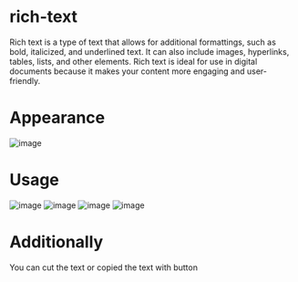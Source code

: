 # rich-text
Rich text is a type of text that allows for additional formattings, such as bold, italicized, and underlined text. It can also include images, hyperlinks, tables, lists, and other elements. Rich text is ideal for use in digital documents because it makes your content more engaging and user-friendly.

# Appearance
![image](https://github.com/SardorKamoliddinov/rich-text/assets/111947544/f5f25e24-1061-44a4-8fd0-26de8e60bb0d)


# Usage
![image](https://github.com/SardorKamoliddinov/rich-text/assets/111947544/82079d04-f4e9-4fc6-9a51-8a7b89e0a5eb)
![image](https://github.com/SardorKamoliddinov/rich-text/assets/111947544/5b41b228-d6ed-41db-8ad1-5a8cc3da7162)
![image](https://github.com/SardorKamoliddinov/rich-text/assets/111947544/079cdebd-836a-402a-bac3-62f29d5d2a4a)
![image](https://github.com/SardorKamoliddinov/rich-text/assets/111947544/16e5e0df-8851-4144-b7d4-d9730ed7d510)

# Additionally

You can cut the text or copied the text with button
